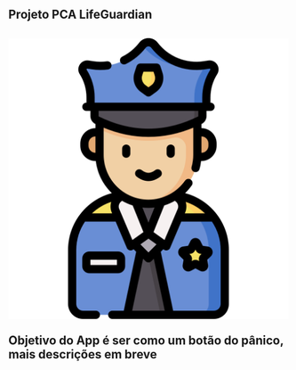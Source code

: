 <h2> Projeto PCA LifeGuardian <h2>

<img src="./src/images/police.png">

<p>Objetivo do App é ser como um botão do pânico, mais descrições em breve</p>